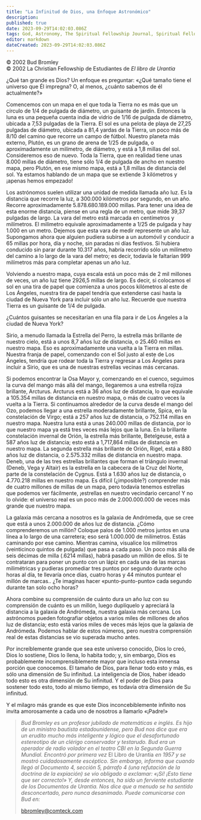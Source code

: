 ```yaml
---
title: "La Infinitud de Dios, una Enfoque Astronómico"
description: 
published: true
date: 2023-09-29T14:02:03.086Z
tags: God, Astronomy, The Spiritual Fellowship Journal, Spiritual Fellowship, article
editor: markdown
dateCreated: 2023-09-29T14:02:03.086Z
---
```


<p class="v-card v-sheet theme--light grey lighten-3 px-2">© 2002 Bud Bromley<br>© 2002 La Christian Fellowship de Estudiantes de <i>El libro de Urantia</i></p>


¿Qué tan grande es Dios? Un enfoque es preguntar: «¿Qué tamaño tiene el universo que Él impregna? O, al menos, ¿cuánto sabemos de él actualmente?»

Comencemos con un mapa en el que toda la Tierra no es más que un círculo de 1/4 de pulgada de diámetro, un guisante de jardín. Entonces la luna es una pequeña cuenta india de vidrio de 1/16 de pulgada de diámetro, ubicada a 7,53 pulgadas de la Tierra. El sol es una pelota de playa de 27,25 pulgadas de diámetro, ubicada a 81,4 yardas de la Tierra, un poco más de 8/10 del camino que recorre un campo de fútbol. Nuestro planeta más externo, Plutón, es un grano de arena de 1/25 de pulgada, o aproximadamente un milímetro, de diámetro, y está a 1,8 millas del sol. Consideremos eso de nuevo. Toda la Tierra, que en realidad tiene unas 8.000 millas de diámetro, tiene sólo 1/4 de pulgada de ancho en nuestro mapa, pero Plutón, en ese mismo mapa, está a 1,8 millas de distancia del sol. Ya estamos hablando de un mapa que se extiende 3 kilómetros y ¡apenas hemos empezado!

Los astrónomos suelen utilizar una unidad de medida llamada año luz. Es la distancia que recorre la luz, a 300.000 kilómetros por segundo, en un año. Recorre aproximadamente 5.878.680.189.000 millas. Para tener una idea de esta enorme distancia, piense en una regla de un metro, que mide 39,37 pulgadas de largo. La vara del metro está marcada en centímetros y milímetros. El milímetro equivale aproximadamente a 1/25 de pulgada y hay 1.000 en un metro. Dejemos que esta vara de medir represente un año luz. Supongamos ahora que alguien pudiera subirse a un automóvil y conducir a 65 millas por hora, día y noche, sin paradas ni días festivos. Si hubiera conducido sin parar durante 10.317 años, habría recorrido sólo un milímetro del camino a lo largo de la vara del metro; es decir, todavía le faltarían 999 milímetros más para completar apenas un año luz.

Volviendo a nuestro mapa, cuya escala está un poco más de 2 mil millones de veces, un año luz tiene 2926,5 millas de largo. Es decir, si colocamos el sol en una tira de papel que comienza a unos pocos kilómetros al este de Los Ángeles, nuestra tira de papel tendría que extenderse casi hasta la ciudad de Nueva York para incluir sólo un año luz. Recuerde que nuestra Tierra es un guisante de 1/4 de pulgada.

¿Cuántos guisantes se necesitarían en una fila para ir de Los Ángeles a la ciudad de Nueva York?

Sirio, a menudo llamada la Estrella del Perro, la estrella más brillante de nuestro cielo, está a unos 8,7 años luz de distancia, o 25.460 millas en nuestro mapa. Eso es aproximadamente una vuelta a la Tierra en millas. Nuestra franja de papel, comenzando con el Sol justo al este de Los Ángeles, tendría que rodear toda la Tierra y regresar a Los Ángeles para incluir a Sirio, que es una de nuestras estrellas vecinas más cercanas.

Si podemos encontrar la Osa Mayor y, comenzando en el cuenco, seguimos la curva del mango más allá del mango, llegaremos a una estrella rojiza brillante, Arcturus. Arcturus está a 36 años luz de distancia, lo que equivale a 105.354 millas de distancia en nuestro mapa, o más de cuatro veces la vuelta a la Tierra. Si continuamos alrededor de la curva desde el mango del Ozo, podemos llegar a una estrella moderadamente brillante, Spica, en la constelación de Virgo; está a 257 años luz de distancia, o 752.114 millas en nuestro mapa. Nuestra luna está a unas 240.000 millas de distancia, por lo que nuestro mapa ya está tres veces más lejos que la luna. En la brillante constelación invernal de Orión, la estrella más brillante, Betelgeuse, está a 587 años luz de distancia; esto está a 1,717,864 millas de distancia en nuestro mapa. La segunda estrella más brillante de Orión, Rigel, está a 880 años luz de distancia, o 2.575.332 millas de distancia en nuestro mapa. Deneb, una de las tres estrellas brillantes que forman el triángulo invernal (Deneb, Vega y Altair) es la estrella en la cabecera de la Cruz del Norte, parte de la constelación de Cygnus. Está a 1.630 años luz de distancia, o 4.770.218 millas en nuestro mapa. Es difícil (¿imposible?) comprender más de cuatro millones de millas de un mapa, pero todavía tenemos estrellas que podemos ver fácilmente, ¡estrellas en nuestro vecindario cercano! Y no lo olvide: el universo real es un poco más de 2.000.000.000 de veces más grande que nuestro mapa.

La galaxia más cercana a nosotros es la galaxia de Andrómeda, que se cree que está a unos 2.000.000 de años luz de distancia. ¿Cómo comprenderemos un millón? Coloque palos de 1.000 metros juntos en una línea a lo largo de una carretera; eso será 1.000.000 de milímetros. Estás caminando por ese camino. Mientras camina, visualice los milímetros (veinticinco quintos de pulgada) que pasa a cada paso. Un poco más allá de seis décimas de milla (.6214 millas), habrá pasado un millón de ellos. Si te contrataran para poner un punto con un lápiz en cada una de las marcas milimétricas y pudieras promediar tres puntos por segundo durante ocho horas al día, te llevaría once días, cuatro horas y 44 minutos puntear el millón de marcas.. ¿Te imaginas hacer «punto-punto-punto» cada segundo durante tan solo ocho horas?

Ahora combine su comprensión de cuánto dura un año luz con su comprensión de cuánto es un millón, luego duplíquelo y apreciará la distancia a la galaxia de Andrómeda, nuestra galaxia más cercana. Los astrónomos pueden fotografiar objetos a varios miles de millones de años luz de distancia; esto está varios miles de veces más lejos que la galaxia de Andrómeda. Podemos hablar de estos números, pero nuestra comprensión real de estas distancias se vio superada mucho antes.

Por increíblemente grande que sea este universo conocido, Dios lo creó, Dios lo sostiene, Dios lo llena, lo habita todo; y, sin embargo, Dios es probablemente incomprensiblemente mayor que incluso esta inmensa porción que conocemos. El tamaño de Dios, para llenar todo esto y más, es sólo una dimensión de Su infinitud. La inteligencia de Dios, haber ideado todo esto es otra dimensión de Su infinitud. Y el poder de Dios para sostener todo esto, todo al mismo tiempo, es todavía otra dimensión de Su infinitud.

Y el milagro más grande es que este Dios inconcebiblemente infinito nos invita amorosamente a cada uno de nosotros a llamarlo «¡Padre!»

> _Bud Bromley es un profesor jubilado de matemáticas e inglés. Es hijo de un ministro bautista estadounidense, pero Bud nos dice que era un erudito mucho más inteligente y lógico que el desafortunado estereotipo de un clérigo conservador y testarudo. Bud era un operador de radio volador en el teatro CBI en la Segunda Guerra Mundial. Encontró por primera vez_ El Libro de Urantia _en 1957 y se mostró cuidadosamente escéptico. Sin embargo, informa que cuando llegó al Documento 4, sección 5, párrafo 4 (una refutación de la doctrina de la expiación) se vio obligado a exclamar: «¡Sí! ¡Esto tiene que ser correcto!» Y, desde entonces, ha sido un ferviente estudiante de los Documentos de Urantia. Nos dice que a menudo se ha sentido desconcertado, pero nunca desanimado. Puede comunicarse con Bud en:_
> 
> bbromley@comteck.com

